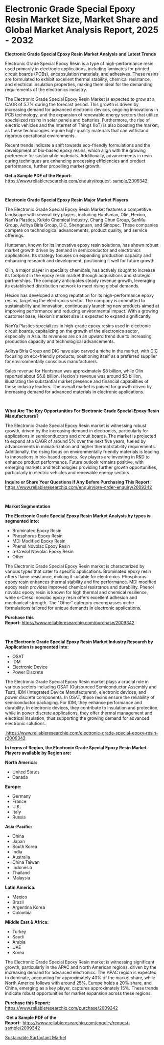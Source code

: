 <p><h1>Electronic Grade Special Epoxy Resin Market Size, Market Share and Global Market Analysis Report, 2025 - 2032</h1></p><p><strong>Electronic Grade Special Epoxy Resin Market Analysis and Latest Trends</strong></p>
<p><p>Electronic Grade Special Epoxy Resin is a type of high-performance resin used primarily in electronic applications, including laminates for printed circuit boards (PCBs), encapsulation materials, and adhesives. These resins are formulated to exhibit excellent thermal stability, chemical resistance, and electrical insulation properties, making them ideal for the demanding requirements of the electronics industry.</p><p>The Electronic Grade Special Epoxy Resin Market is expected to grow at a CAGR of 5.7% during the forecast period. This growth is driven by increasing demand for advanced electronic devices, ongoing innovations in PCB technology, and the expansion of renewable energy sectors that utilize specialized resins in solar panels and batteries. Furthermore, the rise of electric vehicles and the Internet of Things (IoT) is also boosting the market, as these technologies require high-quality materials that can withstand rigorous operational environments.</p><p>Recent trends indicate a shift towards eco-friendly formulations and the development of bio-based epoxy resins, which align with the growing preference for sustainable materials. Additionally, advancements in resin curing techniques are enhancing processing efficiencies and product performance, further propelling market growth.</p></p>
<p><strong>Get a Sample PDF of the Report:&nbsp;</strong> <a href="https://www.reliableresearchiq.com/enquiry/request-sample/2009342?utm_campaign=3384&utm_medium=2&utm_source=Github&utm_content=ia&utm_term=04042025&utm_id=electronic-grade-special-epoxy-resin">https://www.reliableresearchiq.com/enquiry/request-sample/2009342</a></p>
<p>&nbsp;</p>
<p><strong>Electronic Grade Special Epoxy Resin Major Market Players</strong></p>
<p><p>The Electronic Grade Special Epoxy Resin Market features a competitive landscape with several key players, including Huntsman, Olin, Hexion, NanYa Plastics, Kukdo Chemical Industry, Chang Chun Group, SanMu Group, Aditya Birla Group, DIC, Shengquan, and Sinopec. These companies compete on technological advancements, product quality, and service offerings.</p><p>Huntsman, known for its innovative epoxy resin solutions, has shown robust market growth driven by demand in semiconductor and electronics applications. Its strategy focuses on expanding production capacity and enhancing research and development, positioning it well for future growth.</p><p>Olin, a major player in specialty chemicals, has actively sought to increase its footprint in the epoxy resin market through acquisitions and strategic partnerships. The company anticipates steady revenue growth, leveraging its established distribution network to meet rising global demands.</p><p>Hexion has developed a strong reputation for its high-performance epoxy resins, targeting the electronics sector. The company is committed to sustainability and innovation, continuously launching new products aimed at improving performance and reducing environmental impact. With a growing customer base, Hexion’s market size is expected to expand significantly.</p><p>NanYa Plastics specializes in high-grade epoxy resins used in electronic circuit boards, capitalizing on the growth of the electronics sector, especially in Asia. Its revenues are on an upward trend due to increasing production capacity and technological advancements.</p><p>Aditya Birla Group and DIC have also carved a niche in the market, with DIC focusing on eco-friendly products, positioning itself as a preferred supplier for environmentally conscious manufacturers.</p><p>Sales revenue for Huntsman was approximately $8 billion, while Olin reported about $6.8 billion. Hexion's revenue was around $3 billion, illustrating the substantial market presence and financial capabilities of these industry leaders. The overall market is poised for growth driven by increasing demand for advanced materials in electronic applications.</p></p>
<p>&nbsp;</p>
<p><strong>What Are The Key Opportunities For Electronic Grade Special Epoxy Resin Manufacturers?</strong></p>
<p><p>The Electronic Grade Special Epoxy Resin market is witnessing robust growth, driven by the increasing demand in electronics, particularly for applications in semiconductors and circuit boards. The market is projected to expand at a CAGR of around 5% over the next five years, fueled by advancements in miniaturization and higher thermal stability requirements. Additionally, the rising focus on environmentally friendly materials is leading to innovations in bio-based epoxies. Key players are investing in R&D to enhance product performance. Future outlook remains positive, with emerging markets and technologies providing further growth opportunities, particularly in electric vehicles and renewable energy sectors.</p></p>
<p><strong>Inquire or Share Your Questions If Any Before Purchasing This Report:</strong> <a href="https://www.reliableresearchiq.com/enquiry/pre-order-enquiry/2009342?utm_campaign=3384&utm_medium=2&utm_source=Github&utm_content=ia&utm_term=04042025&utm_id=electronic-grade-special-epoxy-resin">https://www.reliableresearchiq.com/enquiry/pre-order-enquiry/2009342</a></p>
<p>&nbsp;</p>
<p><strong>Market Segmentation</strong></p>
<p><strong>The Electronic Grade Special Epoxy Resin Market Analysis by types is segmented into:</strong></p>
<p><ul><li>Brominated Epoxy Resin</li><li>Phosphorus Epoxy Resin</li><li>MDI Modified Epoxy Resin</li><li>Phenol Novolac Epoxy Resin</li><li>o-Cresol Novolac Epoxy Resin</li><li>Other</li></ul></p>
<p><p>The Electronic Grade Special Epoxy Resin market is characterized by various types that cater to specific applications. Brominated epoxy resin offers flame resistance, making it suitable for electronics. Phosphorus epoxy resin enhances thermal stability and fire performance. MDI modified epoxy resin provides improved chemical resistance and durability. Phenol novolac epoxy resin is known for high thermal and chemical resilience, while o-Cresol novolac epoxy resin offers excellent adhesion and mechanical strength. The "Other" category encompasses niche formulations tailored for unique demands in electronic applications.</p></p>
<p><strong>Purchase this Report:&nbsp;</strong><a href="https://www.reliableresearchiq.com/purchase/2009342?utm_campaign=3384&utm_medium=2&utm_source=Github&utm_content=ia&utm_term=04042025&utm_id=electronic-grade-special-epoxy-resin">https://www.reliableresearchiq.com/purchase/2009342</a></p>
<p>&nbsp;</p>
<p><strong>The Electronic Grade Special Epoxy Resin Market Industry Research by Application is segmented into:</strong></p>
<p><ul><li>OSAT</li><li>IDM</li><li>Electronic Device</li><li>Power Discrete</li></ul></p>
<p><p>The Electronic Grade Special Epoxy Resin market plays a crucial role in various sectors including OSAT (Outsourced Semiconductor Assembly and Test), IDM (Integrated Device Manufacturers), electronic devices, and power discrete components. In OSAT, these resins ensure the reliability of semiconductor packaging. For IDM, they enhance performance and durability. In electronic devices, they contribute to insulation and protection, while in power discrete applications, they offer thermal management and electrical insulation, thus supporting the growing demand for advanced electronic solutions.</p></p>
<p><a href="https://www.reliableresearchiq.com/electronic-grade-special-epoxy-resin-r2009342?utm_campaign=3384&utm_medium=2&utm_source=Github&utm_content=ia&utm_term=04042025&utm_id=electronic-grade-special-epoxy-resin">&nbsp;https://www.reliableresearchiq.com/electronic-grade-special-epoxy-resin-r2009342</a></p>
<p><strong>In terms of Region, the Electronic Grade Special Epoxy Resin Market Players available by Region are:</strong></p>
<p>
    <p> <strong> North America: </strong>
        <ul>
            <li>United States</li>
            <li>Canada</li>
        </ul>
        </p> 
    <p> <strong> Europe: </strong>
        <ul>
            <li>Germany</li>
            <li>France</li>
            <li>U.K.</li>
            <li>Italy</li>
            <li>Russia</li>
        </ul>
        </p> 
    <p> <strong> Asia-Pacific: </strong>
        <ul>
            <li>China</li>
            <li>Japan</li>
            <li>South Korea</li>
            <li>India</li>
            <li>Australia</li>
            <li>China Taiwan</li>
            <li>Indonesia</li>
            <li>Thailand</li>
            <li>Malaysia</li>
        </ul>
        </p> 
    <p> <strong> Latin America: </strong>
        <ul>
            <li>Mexico</li>
            <li>Brazil</li>
            <li>Argentina Korea</li>
            <li>Colombia</li>
        </ul>
        </p> 
    <p> <strong> Middle East & Africa: </strong>
        <ul>
            <li>Turkey</li>
            <li>Saudi</li>
            <li>Arabia</li>
            <li>UAE</li>
            <li>Korea</li>
        </ul>
    </p>
    </p>
<p><p>The Electronic Grade Special Epoxy Resin market is witnessing significant growth, particularly in the APAC and North American regions, driven by the increasing demand for advanced electronics. The APAC region is expected to dominate, accounting for approximately 40% of the market share, while North America follows with around 25%. Europe holds a 20% share, and China, emerging as a key player, captures approximately 15%. These trends indicate robust opportunities for market expansion across these regions.</p></p>
<p><strong>Purchase this Report: </strong><a href="https://www.reliableresearchiq.com/purchase/2009342?utm_campaign=3384&utm_medium=2&utm_source=Github&utm_content=ia&utm_term=04042025&utm_id=electronic-grade-special-epoxy-resin">https://www.reliableresearchiq.com/purchase/2009342</a></p>
<p>&nbsp;<strong>Get a Sample PDF of the Report:&nbsp;&nbsp;</strong><a href="https://www.reliableresearchiq.com/enquiry/request-sample/2009342?utm_campaign=3384&utm_medium=2&utm_source=Github&utm_content=ia&utm_term=04042025&utm_id=electronic-grade-special-epoxy-resin">https://www.reliableresearchiq.com/enquiry/request-sample/2009342</a></p>
<p><strong></strong></p>
<p><p><a href="https://github.com/boyertrull4r/Market-Research-Report-List-1/blob/main/sustainable-surfactant-market.md?utm_campaign=3384&utm_medium=2&utm_source=Github&utm_content=ia&utm_term=04042025&utm_id=electronic-grade-special-epoxy-resin">Sustainable Surfactant Market</a></p></p>